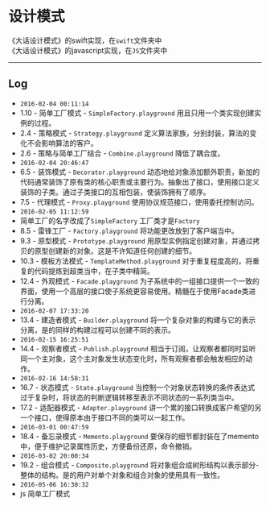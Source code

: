 # 设计模式

《大话设计模式》的swift实现，在`swift`文件夹中  
《大话设计模式》的javascript实现，在`JS`文件夹中  

***
## Log

- `2016-02-04 00:11:14` 
- 	1.10 - 简单工厂模式 - `SimpleFactory.playground`	用且只用一个类实现创建实例的过程。
- 	2.4	 - 策略模式 - `Strategy.playground`	定义算法家族，分别封装，算法的变化不会影响算法的客户。
-  	2.6 - 策略与简单工厂结合 - `Combine.playground`	降低了耦合度。
-   `2016-02-04 20:46:47`  
-   6.5 - 装饰模式 - `Decorator.playground` 动态地给对象添加额外职责，新加的代码通常装饰了原有类的核心职责或主要行为。抽象出了接口，使用接口定义装饰的子类。通过子类接口的互相包装，使装饰拥有了顺序。
-   7.5 - 代理模式 - `Proxy.playground` 使用协议规范接口，使用委托控制访问。
-   `2016-02-05 11:12:59` 
-   简单工厂的名字改成了`SimpleFactory` 工厂类才是`Factory`
-   8.5 - 雷锋工厂 - `Factory.playground` 将功能更改放到了客户端当中。
-   9.3 - 原型模式 - `Prototype.playground` 用原型实例指定创建对象，并通过拷贝的原型创建新的对象。这是不许知道任何创建的细节。
-   10.3 - 模板方法模式 - `TemplateMethod.playground` 对于重复程度高的，将重复的代码提炼到超类当中，在子类中精简。
-   12.4 - 外观模式 - `Facade.playground` 为子系统中的一组接口提供一个一致的界面，使用一个高层的接口使子系统更容易使用。精髓在于使用Facade类进行分离。
-   `2016-02-07 17:33:20`
-   13.4 - 建造者模式 - `Builder.playground` 将一个复杂对象的构建与它的表示分离，是的同样的构建过程可以创建不同的表示。
-   `2016-02-15 16:25:51`
-   14.4 - 观察者模式 - `Publish.playground` 相当于订阅，让观察者都同时监听同一个主对象，这个主对象发生状态变化时，所有观察者都会触发相应的动作。
-   `2016-02-16 14:58:31`
-   16.7 - 状态模式 - `State.playground` 当控制一个对象状态转换的条件表达式过于复杂时，将状态的判断逻辑转移至表示不同状态的一系列类当中。
-   17.2 - 适配器模式 - `Adapter.playground` 讲一个累的接口转换成客户希望的另一个接口，使得原本由于接口不同的类可以一起工作。
-   `2016-03-01 00:47:59`  
-   18.4 - 备忘录模式 - `Memento.playground` 要保存的细节都封装在了memento中，便于维护记录属性历史，方便备份还原，命令撤销。
-   `2016-03-02 20:00:34`
-   19.2 - 组合模式 - `Composite.playground` 将对象组合成树形结构以表示部分-整体的结构。是的用户对单个对象和组合对象的使用具有一致性。
-   `2016-05-06 16:30:32`
-   js 简单工厂模式
